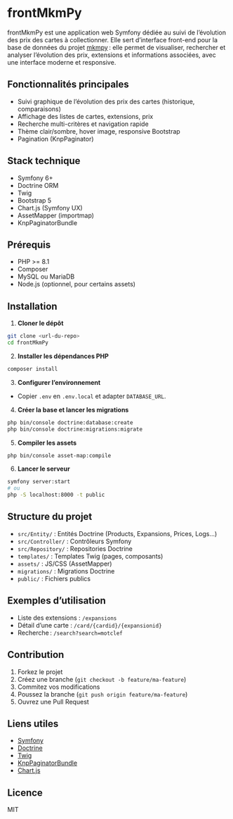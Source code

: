 # frontMkmPy

frontMkmPy est une application web Symfony dédiée au suivi de l’évolution des prix des cartes à collectionner.
Elle sert d’interface front-end pour la base de données du projet [mkmpy](https://github.com/gschmirgal/mkmpy) : elle permet de visualiser, rechercher et analyser l’évolution des prix, extensions et informations associées, avec une interface moderne et responsive.

## Fonctionnalités principales

- Suivi graphique de l’évolution des prix des cartes (historique, comparaisons)
- Affichage des listes de cartes, extensions, prix
- Recherche multi-critères et navigation rapide
- Thème clair/sombre, hover image, responsive Bootstrap
- Pagination (KnpPaginator)

## Stack technique

- Symfony 6+
- Doctrine ORM
- Twig
- Bootstrap 5
- Chart.js (Symfony UX)
- AssetMapper (importmap)
- KnpPaginatorBundle

## Prérequis

- PHP >= 8.1
- Composer
- MySQL ou MariaDB
- Node.js (optionnel, pour certains assets)

## Installation

1. **Cloner le dépôt**
  ```bash
  git clone <url-du-repo>
  cd frontMkmPy
  ```
2. **Installer les dépendances PHP**
  ```bash
  composer install
  ```
3. **Configurer l’environnement**
  - Copier `.env` en `.env.local` et adapter `DATABASE_URL`.
4. **Créer la base et lancer les migrations**
  ```bash
  php bin/console doctrine:database:create
  php bin/console doctrine:migrations:migrate
  ```
5. **Compiler les assets**
  ```bash
  php bin/console asset-map:compile
  ```
6. **Lancer le serveur**
  ```bash
  symfony server:start
  # ou
  php -S localhost:8000 -t public
  ```

## Structure du projet

- `src/Entity/` : Entités Doctrine (Products, Expansions, Prices, Logs...)
- `src/Controller/` : Contrôleurs Symfony
- `src/Repository/` : Repositories Doctrine
- `templates/` : Templates Twig (pages, composants)
- `assets/` : JS/CSS (AssetMapper)
- `migrations/` : Migrations Doctrine
- `public/` : Fichiers publics

## Exemples d’utilisation

- Liste des extensions : `/expansions`
- Détail d’une carte : `/card/{cardid}/{expansionid}`
- Recherche : `/search?search=motclef`

## Contribution

1. Forkez le projet
2. Créez une branche (`git checkout -b feature/ma-feature`)
3. Commitez vos modifications
4. Poussez la branche (`git push origin feature/ma-feature`)
5. Ouvrez une Pull Request

## Liens utiles

- [Symfony](https://symfony.com/doc/current/index.html)
- [Doctrine](https://www.doctrine-project.org/projects/doctrine-orm/en/current/index.html)
- [Twig](https://twig.symfony.com/doc/3.x/)
- [KnpPaginatorBundle](https://github.com/KnpLabs/KnpPaginatorBundle)
- [Chart.js](https://www.chartjs.org/)

## Licence

MIT